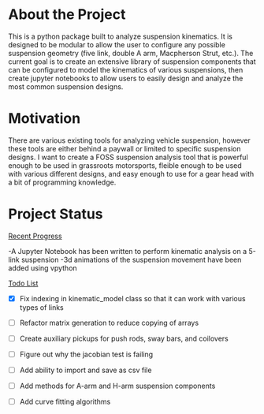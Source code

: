 # About the Project
This is a python package built to analyze suspension kinematics. It is designed to be modular to allow the user to configure any possible suspension geometry (five link, double A arm, Macpherson Strut, etc.). The current goal is to create an extensive library of suspension components that can be configured to model the kinematics of various suspensions, then create jupyter notebooks to allow users to easily design and analyze the most common suspension designs. 


# Motivation
There are various existing tools for analyzing vehicle suspension, however these tools are either behind a paywall or limited to specific suspension designs. I want to create a FOSS suspension analysis tool that is powerful enough to be used in grassroots motorsports, fleible enough to be used with various different designs, and easy enough to use for a gear head with a bit of programming knowledge.

# Project Status
<ins>Recent Progress</ins>

-A Jupyter Notebook has been written to perform kinematic analysis on a 5-link suspension 
-3d animations of the suspension movement have been added using vpython

<ins>Todo List</ins>
- [x] Fix indexing in kinematic_model class so that it can work with various types of links
- [ ] Refactor matrix generation to reduce copying of arrays
- [ ] Create auxiliary pickups for push rods, sway bars, and coilovers
- [ ] Figure out why the jacobian test is failing
- [ ] Add ability to import and save as csv file
- [ ] Add methods for A-arm and H-arm suspension components
- [ ] Add curve fitting algorithms


